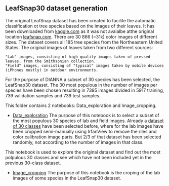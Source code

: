 ## LeafSnap30 dataset generation

The original LeafSnap dataset has been created to facilite the automatic classification ot tree species based on the images of their leaves. It has been downloaded from [kaggle.com](https://www.kaggle.com/xhlulu/leafsnap-dataset) as it was not avaialbe atthe original location [leafsnap.com](leafsnap.com/dataset). There are 30 866 (~31k) color images of different sizes. The dataset covers all 185 tree species from the Northeastern United States. The original images of leaves taken from two different sources:

    "Lab" images, consisting of high-quality images taken of pressed leaves, from the Smithsonian collection.
    "Field" images, consisting of "typical" images taken by mobile devices (iPhones mostly) in outdoor environments.

For the purpose of DIANNA a subset of 30 species has been selected, the LeafSnap30 dataset. The 30 most populous in the number of images per species have been chosen resulting in 7395 images divided in 5917 training, 739 validation samples and 739 test samples.

This folder contains 2 notebooks: Data_exploration and Image_cropping.
- [Data_exploration](Data_exploration.ipynb)
The purpose of this notebook is to select a subset of the most populous 30 species of lab and field images. Already a [dataset of 30 classes](https://github.com/NLeSC/XAI/blob/master/Software/LeafSnapDemo/Data_preparation_30subset.ipynb) have been selected before, where for the lab images have been cropped semi-manually using IrfanView to remove the riles and color calibration image parts. But 2/3 of that dataset has been selected randomly, not according to the number of images in that class.

This notebook is used to explore the original dataset and find out the most polpulous 30 classes and see which have not been included yet in the previous 30-class dataset.

- [Image_cropping](Image_cropping.ipynb)
The purpose of this notebook is the croping of the lab images of some species in the LeafSnap30 dataset.

